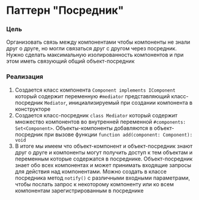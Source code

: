 # Паттерн "Посредник"

### Цель

Организовать связь между компонентами чтобы компоненты не знали друг о друге, но могли связаться друг с другом через
посредник. Нужно сделать максимальную изолированность компонентов и при этом иметь связующий общий объект-посредник

### Реализация

1. Создается класс компонента `Component implements IComponent` который содержит переменную `#mediator`
   представляющий класс-посредник `Mediator`, инициализируемый при создании компонента в конструкторе
2. Создается класс-посредник `class Mediator` который содержит множество компонентов во внутренней
   переменной `#components: Set<Component>`. Объекты-компоненты добавляются в объект-посредник при вызове функции
   `function add(component: Component): void`
3. В итоге мы имеем что объект-компонент и объект-посредник знают друг о друге и компоненты могут получить доступ к тем
   объектам и переменным которые содержатся в посреднике. Объект-посредник знает обо всех компонентах и может принимать
   входящие запросы для действия над компонентами. Можно создать в классе посредника метод `notify()` с различными
   входными параметрами, чтобы послать запрос к некоторому компоненту или ко всем компонентам зарегистрированным в
   посреднике